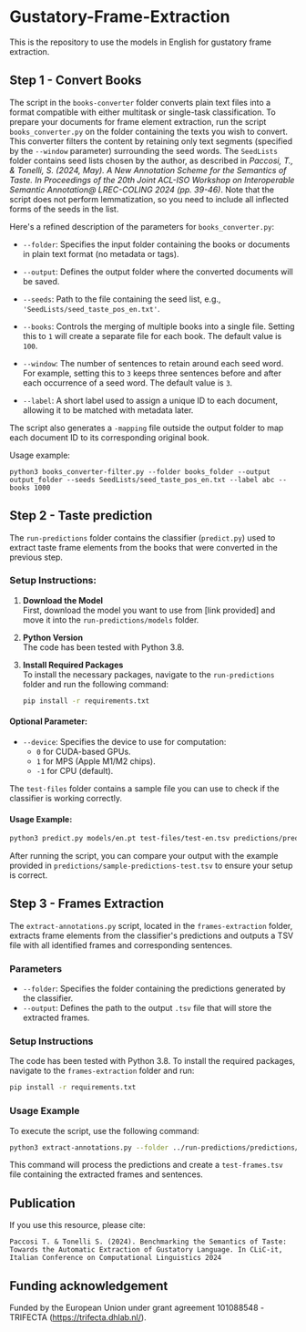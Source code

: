 # Gustatory-Frame-Extraction

This is the repository to use the models in English for gustatory frame extraction.

## __Step 1 - Convert Books__

The script in the `books-converter` folder converts plain text files into a format compatible with either multitask or single-task classification. To prepare your documents for frame element extraction, run the script `books_converter.py` on the folder containing the texts you wish to convert. This converter filters the content by retaining only text segments (specified by the `--window` parameter) surrounding the seed words. The `SeedLists` folder contains seed lists chosen by the author, as described in *Paccosi, T., & Tonelli, S. (2024, May). A New Annotation Scheme for the Semantics of Taste. In Proceedings of the 20th Joint ACL-ISO Workshop on Interoperable Semantic Annotation@ LREC-COLING 2024 (pp. 39-46)*. Note that the script does not perform lemmatization, so you need to include all inflected forms of the seeds in the list.

Here's a refined description of the parameters for `books_converter.py`:

- `--folder`: Specifies the input folder containing the books or documents in plain text format (no metadata or tags).
  
- `--output`: Defines the output folder where the converted documents will be saved.

- `--seeds`: Path to the file containing the seed list, e.g., `'SeedLists/seed_taste_pos_en.txt'`.

- `--books`: Controls the merging of multiple books into a single file. Setting this to `1` will create a separate file for each book. The default value is `100`.

- `--window`: The number of sentences to retain around each seed word. For example, setting this to `3` keeps three sentences before and after each occurrence of a seed word. The default value is `3`.

- `--label`: A short label used to assign a unique ID to each document, allowing it to be matched with metadata later.

The script also generates a `-mapping` file outside the output folder to map each document ID to its corresponding original book.

Usage example:

```
python3 books_converter-filter.py --folder books_folder --output output_folder --seeds SeedLists/seed_taste_pos_en.txt --label abc --books 1000
```

## __Step 2 - Taste prediction__

The `run-predictions` folder contains the classifier (`predict.py`) used to extract taste frame elements from the books that were converted in the previous step.

### Setup Instructions:

1. **Download the Model**  
   First, download the model you want to use from [link provided] and move it into the `run-predictions/models` folder.

2. **Python Version**  
   The code has been tested with Python 3.8.

3. **Install Required Packages**  
   To install the necessary packages, navigate to the `run-predictions` folder and run the following command:

   ```bash
   pip install -r requirements.txt
   ```

#### Optional Parameter:
- `--device`: Specifies the device to use for computation:
  - `0` for CUDA-based GPUs.
  - `1` for MPS (Apple M1/M2 chips).
  - `-1` for CPU (default).

The `test-files` folder contains a sample file you can use to check if the classifier is working correctly.

#### Usage Example:
```bash
python3 predict.py models/en.pt test-files/test-en.tsv predictions/predictions-test-en.tsv --device 0
```

After running the script, you can compare your output with the example provided in `predictions/sample-predictions-test.tsv` to ensure your setup is correct.

## __Step 3 - Frames Extraction__

The `extract-annotations.py` script, located in the `frames-extraction` folder, extracts frame elements from the classifier's predictions and outputs a TSV file with all identified frames and corresponding sentences.

### Parameters

- `--folder`: Specifies the folder containing the predictions generated by the classifier.
- `--output`: Defines the path to the output `.tsv` file that will store the extracted frames.

### Setup Instructions

The code has been tested with Python 3.8. To install the required packages, navigate to the `frames-extraction` folder and run:

```bash
pip install -r requirements.txt
```

### Usage Example

To execute the script, use the following command:

```bash
python3 extract-annotations.py --folder ../run-predictions/predictions/ --output test-frames.tsv
``` 

This command will process the predictions and create a `test-frames.tsv` file containing the extracted frames and sentences.

## Publication

If you use this resource, please cite:

`Paccosi T. & Tonelli S. (2024). Benchmarking the Semantics of Taste: Towards the Automatic Extraction of Gustatory Language. In CLiC-it, Italian Conference on Computational Linguistics 2024`

## Funding acknowledgement

Funded by the European Union under grant agreement 101088548 -TRIFECTA (https://trifecta.dhlab.nl/). 
